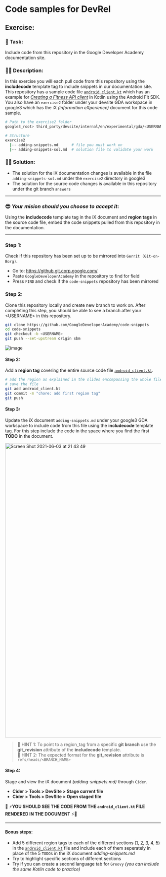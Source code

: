 # Code samples for DevRel

## Exercise: 
### 🤖 Task: 
Include code from this repository in the Google Developer Academy documentation site.

### 🤹‍♂️ Description: 
In this exercise you will each pull code from this repository using the **includecode** template tag to include snippets in our documentation site. This repository has a sample code file [`android_client.kt`](/android_client.kt) which has an example for _[Creating a Fitness API client](https://developers.google.com/fit/android/api-client-example)_ in Kotlin using the Android Fit SDK. You also have an `exercise2` folder under your devsite GDA workspace in google3 which has the iX _(information eXperience)_ document for this code sample. 

```sh
# Path to the exercise2 folder
google3_root> third_party/devsite/internal/en/experimental/gda/<USERNAME>

# Structure
exercise2
  |-- adding-snippets.md      # file you must work on
  |-- adding-snippets-sol.md  # solution file to validate your work
```

### 🧞‍♂️ Solution:

- The solution for the iX documentation changes is available in the file `adding-snippets-sol.md` under the `exercise2` directory in google3
- The solution for the source code changes is available in this repository under the git branch `answers`

---

### 😎 _Your mision should you choose to accept it_:

Using the **includecode** template tag in the iX document and **region tags** in the source code file, embed the code snippets pulled from this repository in the documentation.

---

### Step 1:
Check if this repository has been set up to be mirrored into `Gerrit (Git-on-Borg)`.
- Go to: https://github.git.corp.google.com/
- Paste `GoogleDeveloperAcademy` in the repository to find for field
- Press `FIND` and check if the `code-snippets` repository has been mirrored

### Step 2:
Clone this repository locally and create new branch to work on. After completing this step, you should be able to see a branch after your \<USERNAME\> in this repository.
```sh
git clone https://github.com/GoogleDeveloperAcademy/code-snippets
cd code-snippets
git checkout -b <USERNAME>
git push --set-upstream origin sbm
```
![image](https://user-images.githubusercontent.com/7249208/120732817-f09dde00-c4b3-11eb-80e4-464a97c59221.png)


#### Step 2:
Add a **region tag** covering the entire source code file [`android_client.kt`](/android_client.kt).
```sh
# add the region as explained in the slides encompassing the whole file
# save the file
git add android_client.kt
git commit -m "chore: add first region tag"
git push
```

#### Step 3:
Update the iX document `adding-snippets.md` under your google3 GDA workspace to include code from this file using the **includecode** template tag. For this step include the code in the space where you find the first **TODO** in the document.

<img width="949" alt="Screen Shot 2021-06-03 at 21 43 49" src="https://user-images.githubusercontent.com/7249208/120733305-e6c8aa80-c4b4-11eb-983e-efc3f06b4592.png">

> 🎯 HINT 1: To point to a region_tag from a specific **git branch** use the **git_revision** attribute of the **includecode** template.  
> 🎯 HINT 2: The expected format for the **git_revision** attribute is `refs/heads/<BRANCH_NAME>`

#### Step 4:
Stage and view the iX document _(adding-snippets.md)_ through `Cider`.
- **Cider > Tools > DevSite > Stage current file**
- **Cider > Tools > DevSite > Open staged file**

🚀 ⚡**YOU SHOULD SEE THE CODE FROM THE `android_client.kt` FILE RENDERED IN THE DOCUMENT** ⚡🚀

---

#### Bonus steps:
- Add 5 different region tags to each of the different sections ([1](https://github.com/GoogleDeveloperAcademy/code-snippets/blob/main/android_client.kt#L9), [2](https://github.com/GoogleDeveloperAcademy/code-snippets/blob/main/android_client.kt#L15), [3](https://github.com/GoogleDeveloperAcademy/code-snippets/blob/main/android_client.kt#L18), [4](https://github.com/GoogleDeveloperAcademy/code-snippets/blob/main/android_client.kt#L30), [5](https://github.com/GoogleDeveloperAcademy/code-snippets/blob/main/android_client.kt#L42)) in the [`android_client.kt`](/android_client.kt) file and include each of them seperately in place of the 5 `TODO`s in the iX document _adding-snippets.md_
- Try to highlight specific sections of different sections
- Try if you can create a second language tab for `Groovy` _(you can include the same Kotlin code to practice)_
